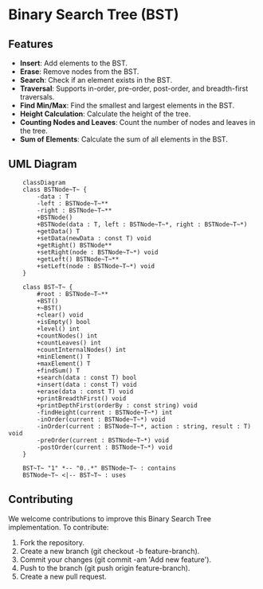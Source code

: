 # Binary Search Tree (BST)

## Features
- **Insert**: Add elements to the BST.
- **Erase**: Remove nodes from the BST.
- **Search**: Check if an element exists in the BST.
- **Traversal**: Supports in-order, pre-order, post-order, and breadth-first traversals.
- **Find Min/Max**: Find the smallest and largest elements in the BST.
- **Height Calculation**: Calculate the height of the tree.
- **Counting Nodes and Leaves**: Count the number of nodes and leaves in the tree.
- **Sum of Elements**: Calculate the sum of all elements in the BST.

## UML Diagram
```mermaid
    classDiagram
    class BSTNode~T~ {
        -data : T
        -left : BSTNode~T~** 
        -right : BSTNode~T~**
        +BSTNode()
        +BSTNode(data : T, left : BSTNode~T~*, right : BSTNode~T~*)
        +getData() T
        +setData(newData : const T) void
        +getRight() BSTNode**
        +setRight(node : BSTNode~T~*) void
        +getLeft() BSTNode~T~**
        +setLeft(node : BSTNode~T~*) void
    }

    class BST~T~ {
        #root : BSTNode~T~**
        +BST()
        +~BST()
        +clear() void
        +isEmpty() bool
        +level() int
        +countNodes() int
        +countLeaves() int
        +countInternalNodes() int
        +minElement() T
        +maxElement() T
        +findSum() T
        +search(data : const T) bool
        +insert(data : const T) void
        +erase(data : const T) void
        +printBreadthFirst() void
        +printDepthFirst(orderBy : const string) void
        -findHeight(current : BSTNode~T~*) int
        -inOrder(current : BSTNode~T~*) void
        -inOrder(current : BSTNode~T~*, action : string, result : T) void
        -preOrder(current : BSTNode~T~*) void
        -postOrder(current : BSTNode~T~*) void
    }

    BST~T~ "1" *-- "0..*" BSTNode~T~ : contains
    BSTNode~T~ <|-- BST~T~ : uses
```

## Contributing
We welcome contributions to improve this Binary Search Tree implementation. To contribute:
1. Fork the repository.
2. Create a new branch (git checkout -b feature-branch).
3. Commit your changes (git commit -am 'Add new feature').
4. Push to the branch (git push origin feature-branch).
5. Create a new pull request.